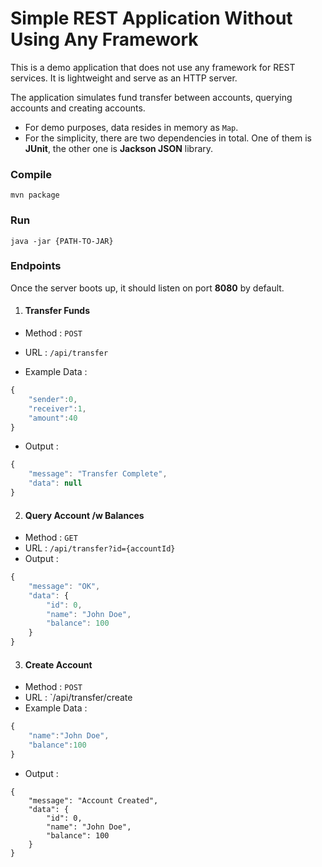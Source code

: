 # Simple REST Application Without Using Any Framework
This is a demo application that does not use any framework for REST services. It is lightweight and serve as an HTTP server.

The application simulates fund transfer between accounts, querying accounts and creating accounts.

* For demo purposes, data resides in memory as `Map`.
* For the simplicity, there are two dependencies in total. One of them is **JUnit**, the other one is **Jackson JSON** library.

### Compile

`mvn package`

### Run

`java -jar {PATH-TO-JAR}`

### Endpoints
Once the server boots up, it should listen on port **8080** by default.

1. #### Transfer Funds
* Method : `POST`
* URL : `/api/transfer`

* Example Data :
```javascript
{
	"sender":0,
	"receiver":1,
	"amount":40
}
```
* Output :
```javascript
{
    "message": "Transfer Complete",
    "data": null
}
```

2. #### Query Account /w Balances
* Method : `GET`
* URL : `/api/transfer?id={accountId}`
* Output :
```javascript
{
    "message": "OK",
    "data": {
        "id": 0,
        "name": "John Doe",
        "balance": 100
    }
}
```

3. #### Create Account
* Method : `POST`
* URL : `/api/transfer/create
* Example Data :
```javascript
{
	"name":"John Doe",
	"balance":100
}
```
* Output :
```
{
    "message": "Account Created",
    "data": {
        "id": 0,
        "name": "John Doe",
        "balance": 100
    }
}
```
